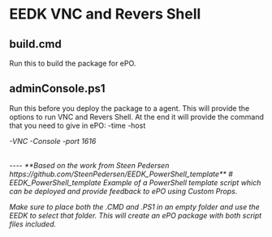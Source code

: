 # EEDK VNC and Revers Shell 
## build.cmd 
Run this to build the package for ePO.

## adminConsole.ps1
Run this before you deploy the package to a agent. This will provide the options to run VNC and Revers Shell. 
At the end it will provide the command that you need to give in ePO:
-time <minutes> -host <address> -VNC -Console -port 1616
<!-- blank line -->
<br>
<!-- blank line -->
----
**Based on the work from Steen Pedersen https://github.com/SteenPedersen/EEDK_PowerShell_template**
# EEDK_PowerShell_template
Example of a PowerShell template script which can be deployed and provide feedback to ePO using Custom Props.

Make sure to place both the .CMD and .PS1 in an empty folder and use the EEDK to select that folder.
This will create an ePO package with both script files included.
